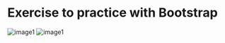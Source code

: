 # Exercise to practice with Bootstrap

![image1](https://github.com/YoanMen/Solidarit--Ensemble-exercise/blob/main/screenshot/image_1.png)
![image1](https://github.com/YoanMen/Solidarit--Ensemble-exercise/blob/main/screenshot/image_2.png)
